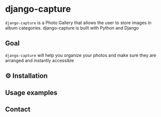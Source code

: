 # django-capture

`django-capture` is a Photo Gallery that allows the user to store images in album categories. django-capture is built with Python and Django

## Goal

`django-capture` will help you organize your photos and make sure they are arranged and instantly accessible 

## ⚙️ Installation

## Usage examples

## Contact
